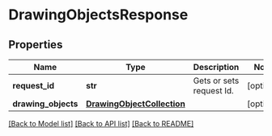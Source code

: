 # DrawingObjectsResponse

## Properties
Name | Type | Description | Notes
------------ | ------------- | ------------- | -------------
**request_id** | **str** | Gets or sets request Id. | [optional] 
**drawing_objects** | [**DrawingObjectCollection**](DrawingObjectCollection.md) |  | [optional] 

[[Back to Model list]](../README.md#documentation-for-models) [[Back to API list]](../README.md#documentation-for-api-endpoints) [[Back to README]](../README.md)

